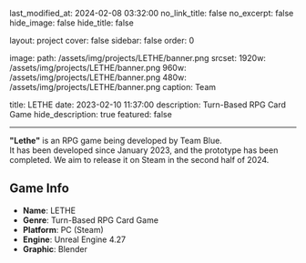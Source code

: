 last_modified_at: 2024-02-08 03:32:00
no_link_title:    false
no_excerpt:       false
hide_image:       false
hide_title:       false

layout:           project
cover:            false
sidebar:          false
order:            0

image:
  path:           /assets/img/projects/LETHE/banner.png
  srcset:
    1920w:        /assets/img/projects/LETHE/banner.png
    960w:         /assets/img/projects/LETHE/banner.png
    480w:         /assets/img/projects/LETHE/banner.png
caption:          Team

title:            LETHE
date:             2023-02-10 11:37:00
description:      Turn-Based RPG Card Game
hide_description: true
featured:         false

---

**"Lethe"** is an RPG game being developed by Team Blue.<br>
It has been developed since January 2023, and the prototype has been completed.
We aim to release it on Steam in the second half of 2024.


## Game Info

- **Name**: LETHE
- **Genre**: Turn-Based RPG Card Game
- **Platform**: PC (Steam)
- **Engine**: Unreal Engine 4.27
- **Graphic**: Blender
